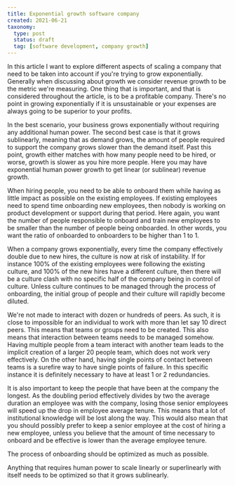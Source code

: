 ```yaml
---
title: Exponential growth software company
created: 2021-06-21
taxonomy:
  type: post
  status: draft
  tag: [software development, company growth]
---
```


In this article I want to explore different aspects of scaling a company that need to be taken into account if you're trying to grow exponentially. Generally when discussing about growth we consider revenue growth to be the metric we're measuring. One thing that is important, and that is considered throughout the article, is to be a profitable company. There's no point in growing exponentially if it is unsustainable or your expenses are always going to be superior to your profits.

In the best scenario, your business grows exponentially without requiring any additional human power. The second best case is that it grows sublinearly, meaning that as demand grows, the amount of people required to support the company grows slower than the demand itself. Past this point, growth either matches with how many people need to be hired, or worse, growth is slower as you hire more people. Here you may have exponential human power growth to get linear (or sublinear) revenue growth.

When hiring people, you need to be able to onboard them while having as little impact as possible on the existing employees. If existing employees need to spend time onboarding new employees, then nobody is working on product development or support during that period. Here again, you want the number of people responsible to onboard and train new employees to be smaller than the number of people being onboarded. In other words, you want the ratio of onboarded to onboarders to be higher than 1 to 1.

When a company grows exponentially, every time the company effectively double due to new hires, the culture is now at risk of instability. If for instance 100% of the existing employees were following the existing culture, and 100% of the new hires have a different culture, then there will be a culture clash with no specific half of the company being in control of culture. Unless culture continues to be managed through the process of onboarding, the initial group of people and their culture will rapidly become diluted.

We're not made to interact with dozen or hundreds of peers. As such, it is close to impossible for an individual to work with more than let say 10 direct peers. This means that teams or groups need to be created. This also means that interaction between teams needs to be managed somehow. Having multiple people from a team interact with another team leads to the implicit creation of a larger 20 people team, which does not work very effectively. On the other hand, having single points of contact between teams is a surefire way to have single points of failure. In this specific instance it is definitely necessary to have at least 1 or 2 redundancies.

It is also important to keep the people that have been at the company the longest. As the doubling period effectively divides by two the average duration an employee was with the company, losing those senior employees will speed up the drop in employee average tenure. This means that a lot of institutional knowledge will be lost along the way. This would also mean that you should possibly prefer to keep a senior employee at the cost of hiring a new employee, unless you believe that the amount of time necessary to onboard and be effective is lower than the average employee tenure.

The process of onboarding should be optimized as much as possible.

Anything that requires human power to scale linearly or superlinearly with itself needs to be optimized so that it grows sublinearly.
